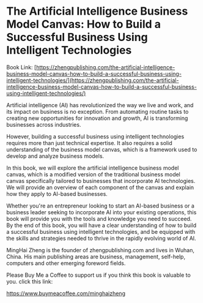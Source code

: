 # The Artificial Intelligence Business Model Canvas: How to Build a Successful Business Using Intelligent Technologies

Book Link: [https://zhengpublishing.com/the-artificial-intelligence-business-model-canvas-how-to-build-a-successful-business-using-intelligent-technologies/](https://zhengpublishing.com/the-artificial-intelligence-business-model-canvas-how-to-build-a-successful-business-using-intelligent-technologies/)

Artificial intelligence (AI) has revolutionized the way we live and work, and its impact on business is no exception. From automating routine tasks to creating new opportunities for innovation and growth, AI is transforming businesses across industries.

However, building a successful business using intelligent technologies requires more than just technical expertise. It also requires a solid understanding of the business model canvas, which is a framework used to develop and analyze business models.

In this book, we will explore the artificial intelligence business model canvas, which is a modified version of the traditional business model canvas specifically tailored to businesses that incorporate AI technologies. We will provide an overview of each component of the canvas and explain how they apply to AI-based businesses.

Whether you're an entrepreneur looking to start an AI-based business or a business leader seeking to incorporate AI into your existing operations, this book will provide you with the tools and knowledge you need to succeed. By the end of this book, you will have a clear understanding of how to build a successful business using intelligent technologies, and be equipped with the skills and strategies needed to thrive in the rapidly evolving world of AI.

MingHai Zheng is the founder of zhengpublishing.com and lives in Wuhan, China. His main publishing areas are business, management, self-help, computers and other emerging foreword fields.

Please Buy Me a Coffee to support us if you think this book is valuable to you. click this link:

https://www.buymeacoffee.com/minghaizheng
